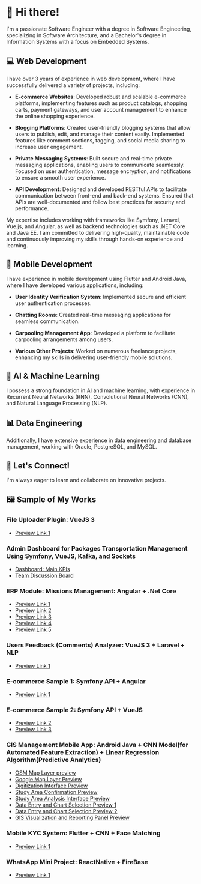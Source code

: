 # 👋 Hi there!

I'm a passionate Software Engineer with a degree in Software Engineering, specializing in Software Architecture, and a Bachelor's degree in Information Systems with a focus on Embedded Systems.

## 💻 Web Development
I have over 3 years of experience in web development, where I have successfully delivered a variety of projects, including:

- **E-commerce Websites**: Developed robust and scalable e-commerce platforms, implementing features such as product catalogs, shopping carts, payment gateways, and user account management to enhance the online shopping experience.
  
- **Blogging Platforms**: Created user-friendly blogging systems that allow users to publish, edit, and manage their content easily. Implemented features like comment sections, tagging, and social media sharing to increase user engagement.

- **Private Messaging Systems**: Built secure and real-time private messaging applications, enabling users to communicate seamlessly. Focused on user authentication, message encryption, and notifications to ensure a smooth user experience.

- **API Development**: Designed and developed RESTful APIs to facilitate communication between front-end and back-end systems. Ensured that APIs are well-documented and follow best practices for security and performance.

My expertise includes working with frameworks like Symfony, Laravel, Vue.js, and Angular, as well as backend technologies such as .NET Core and Java EE. I am committed to delivering high-quality, maintainable code and continuously improving my skills through hands-on experience and learning.

## 📱 Mobile Development
I have experience in mobile development using Flutter and Android Java, where I have developed various applications, including:

- **User Identity Verification System**: Implemented secure and efficient user authentication processes.
  
- **Chatting Rooms**: Created real-time messaging applications for seamless communication.
  
- **Carpooling Management App**: Developed a platform to facilitate carpooling arrangements among users.
  
- **Various Other Projects**: Worked on numerous freelance projects, enhancing my skills in delivering user-friendly mobile solutions.

## 🤖 AI & Machine Learning
I possess a strong foundation in AI and machine learning, with experience in Recurrent Neural Networks (RNN), Convolutional Neural Networks (CNN), and Natural Language Processing (NLP).

## 📊 Data Engineering
Additionally, I have extensive experience in data engineering and database management, working with Oracle, PostgreSQL, and MySQL.

## 🌟 Let's Connect!
I'm always eager to learn and collaborate on innovative projects.

## 🖼️ Sample of My Works
### File Uploader Plugin: VueJS 3
- [Preview Link 1](https://github.com/hbr-dev/hbr-dev/blob/main/Screenshot%20from%202024-12-06%2018-39-04.png)

### Admin Dashboard for Packages Transportation Management Using Symfony, VueJS, Kafka, and Sockets
- [Dashboard: Main KPIs](https://github.com/hbr-dev/hbr-dev/blob/main/Screenshot%20from%202025-01-08%2016-21-09.png)
- [Team Discussion Board](https://github.com/hbr-dev/hbr-dev/blob/main/Screenshot%20from%202025-01-08%2016-20-38.png)

### ERP Module: Missions Management: Angular + .Net Core
- [Preview Link 1](https://github.com/hbr-dev/hbr-dev/blob/main/Screenshot%20from%202024-12-06%2019-24-42.png)
- [Preview Link 2](https://github.com/hbr-dev/hbr-dev/blob/main/Screenshot%20from%202024-12-06%2019-24-51.png)
- [Preview Link 3](https://github.com/hbr-dev/hbr-dev/blob/main/Screenshot%20from%202024-12-06%2019-25-11.png)
- [Preview Link 4](https://github.com/hbr-dev/hbr-dev/blob/main/Screenshot%20from%202024-12-06%2019-25-21.png)
- [Preview Link 5](https://github.com/hbr-dev/hbr-dev/blob/main/Screenshot%20from%202024-12-06%2019-25-41.png)

### Users Feedback (Comments) Analyzer: VueJS 3 + Laravel + NLP
- [Preview Link 1](https://github.com/hbr-dev/hbr-dev/blob/main/Screenshot%20from%202024-12-06%2019-30-34.png)

### E-commerce Sample 1: Symfony API + Angular
- [Preview Link 1](https://github.com/hbr-dev/hbr-dev/blob/main/Screenshot%20from%202024-12-06%2019-30-57.png)

### E-commerce Sample 2: Symfony API + VueJS 
- [Preview Link 2](https://github.com/hbr-dev/hbr-dev/blob/main/Screenshot%20from%202024-12-06%2019-31-54.png)
- [Preview Link 3](https://github.com/hbr-dev/hbr-dev/blob/main/Screenshot%20from%202024-12-06%2019-32-13.png)

### GIS Management Mobile App: Android Java + CNN Model(for Automated Feature Extraction) + Linear Regression Algorithm(Predictive Analytics)
- [OSM Map Layer preview](https://github.com/hbr-dev/hbr-dev/blob/main/Screenshot_20241206-154233.png)
- [Google Map Layer Preview](https://github.com/hbr-dev/hbr-dev/blob/main/Screenshot_20241206-154251.png)
- [Digitization Interface Preview](https://github.com/hbr-dev/hbr-dev/blob/main/Screenshot_20241206-154435.png)
- [Study Area Confirmation Preview](https://github.com/hbr-dev/hbr-dev/blob/main/Screenshot_20241206-154518.png)
- [Study Area Analysis Interface Preview](https://github.com/hbr-dev/hbr-dev/blob/main/Screenshot_20241206-154533.png)
- [Data Entry and Chart Selection Preview 1](https://github.com/hbr-dev/hbr-dev/blob/main/Screenshot_20241206-154943.png)
- [Data Entry and Chart Selection Preview 2](https://github.com/hbr-dev/hbr-dev/blob/main/Screenshot_20241206-155015.png)
- [GIS Visualization and Reporting Panel Preview](https://github.com/hbr-dev/hbr-dev/blob/main/Screenshot_20241206-155053.png)

### Mobile KYC System: Flutter + CNN + Face Matching
- [Preview Link 1](https://github.com/hbr-dev/hbr-dev/blob/main/Demo.mp4)

### WhatsApp Mini Project: ReactNative + FireBase
- [Preview Link 1](https://github.com/hbr-dev/hbr-dev/blob/main/Demo.mp4)


